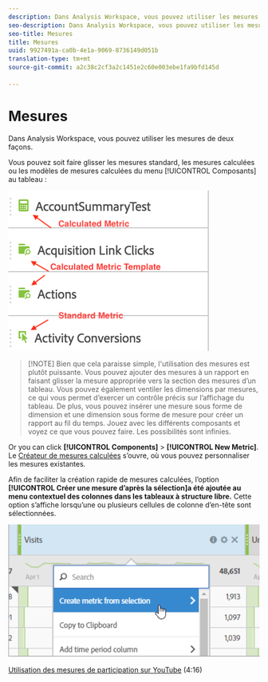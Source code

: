 ```yaml
---
description: Dans Analysis Workspace, vous pouvez utiliser les mesures de deux façons.
seo-description: Dans Analysis Workspace, vous pouvez utiliser les mesures de deux façons.
seo-title: Mesures
title: Mesures
uuid: 9927491a-ca0b-4e1a-9069-8736149d051b
translation-type: tm+mt
source-git-commit: a2c38c2cf3a2c1451e2c60e003ebe1fa9bfd145d

---
```



# Mesures

Dans Analysis Workspace, vous pouvez utiliser les mesures de deux façons.

Vous pouvez soit faire glisser les mesures standard, les mesures calculées ou les modèles de mesures calculées du menu [!UICONTROL Composants] au tableau :

![](assets/metrics_icons.png)

> [!NOTE] Bien que cela paraisse simple, l'utilisation des mesures est plutôt puissante. Vous pouvez ajouter des mesures à un rapport en faisant glisser la mesure appropriée vers la section des mesures d’un tableau. Vous pouvez également ventiler les dimensions par mesures, ce qui vous permet d’exercer un contrôle précis sur l’affichage du tableau. De plus, vous pouvez insérer une mesure sous forme de dimension et une dimension sous forme de mesure pour créer un rapport au fil du temps. Jouez avec les différents composants et voyez ce que vous pouvez faire. Les possibilités sont infinies.

Or you can click **[!UICONTROL Components]** &gt; **[!UICONTROL New Metric]**. Le [Créateur de mesures calculées](https://marketing.adobe.com/resources/help/en_US/analytics/calcmetrics/) s’ouvre, où vous pouvez personnaliser les mesures existantes.

Afin de faciliter la création rapide de mesures calculées, l’option **[!UICONTROL Créer une mesure d’après la sélection]a été ajoutée au menu contextuel des colonnes dans les tableaux à structure libre.** Cette option s’affiche lorsqu’une ou plusieurs cellules de colonne d’en-tête sont sélectionnées.

![](assets/calc_metrics.png)

[Utilisation des mesures de participation sur YouTube](https://www.youtube.com/watch?v=ngmJHcg65o8&list=PL2tCx83mn7GuNnQdYGOtlyCu0V5mEZ8sS&index=32) (4:16)

